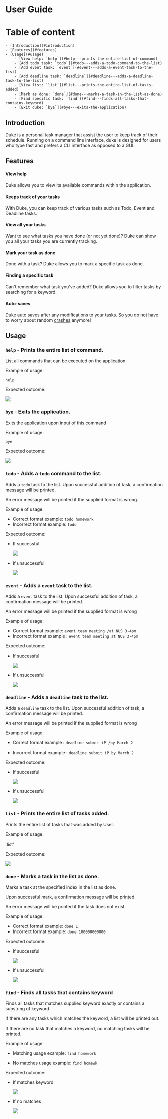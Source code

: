 # User Guide
# Table of content
<!-- TOC -->
    - [Introduction](#introduction)
    - [Features](#features)
    - [Usage](#usage)
        - [View help: `help`](#help---prints-the-entire-list-of-command)
        - [Add todo task: `todo`](#todo---adds-a-todo-command-to-the-list)
        - [Add event task: `event`](#event---adds-a-event-task-to-the-list)
        - [Add deadline task: `deadline`](#deadline---adds-a-deadline-task-to-the-list)
        - [View list: `list`](#list---prints-the-entire-list-of-tasks-added)
        - [Mark as done: `done`](#done---marks-a-task-in-the-list-as-done)
        - [Find specific task: `find`](#find---finds-all-tasks-that-contains-keyword)
        - [Exit duke: `bye`](#bye---exits-the-application)
<!-- TOC -->

## Introduction
Duke is a personal task manager that assist the user to keep track of their schedule. Running on a command line interface,
duke is designed for users who type fast and prefers a CLI interface as opposed to a GUI. 
## Features 

#### View help
Duke allows you to view its available commands within the application.  

#### Keeps track of your tasks
With Duke, you can keep track of various tasks such as Todo, Event and Deadline tasks.

#### View all your tasks
Want to see what tasks you have done (or not yet done)? Duke can show you all your tasks you are currently tracking. 
 
#### Mark your task as done
Done with a task? Duke allows you to mark a specific task as done. 
 
#### Finding a specific task
Can't remember what task you've added? Duke allows you to filter tasks by searching for a keyword. 

#### Auto-saves 
Duke auto saves after any modifications to your tasks. So you do not have to worry about random 
[crashes](https://en.wikipedia.org/wiki/Crash_(computing)) anymore!

## Usage

### `help` - Prints the entire list of command.

List all commands that can be executed on the application

Example of usage: 

`help`

Expected outcome:

![](help.PNG) 

### `bye` - Exits the application.

Exits the application upon input of this command

Example of usage: 

`bye`

Expected outcome:

![](bye.PNG)

### `todo` - Adds a `todo` command to the list.

Adds a `todo` task to the list. Upon successful addition of task,
a confirmation message will be printed. 

An error message will be printed if the supplied format is wrong.

Example of usage: 

* Correct format example: `todo homework`
* Incorrect format example: `todo `

Expected outcome:
* If successful

    ![](todo_success.PNG)
 
* If unsuccessful

    ![](todo_unsuccessful.PNG)

### `event` - Adds a `event` task to the list. 

Adds a `event` task to the list. Upon successful addition of task,
a confirmation message will be printed. 

An error message will be printed if the supplied format is wrong

Example of usage: 

* Correct format example: `event team meeting /at NUS 3-4pm`
* Incorrect format example : `event team meeting at NUS 3-4pm`


Expected outcome:
* If successful

    ![](event_successful.PNG)

* If unsuccessful

    ![](event_unsuccessful.PNG)

### `deadline` - Adds a `deadline` task to the list.

Adds a `deadline` task to the list. Upon successful addition of task,
a confirmation message will be printed. 

An error message will be printed if the supplied format is wrong

Example of usage: 

* Correct format example : `deadline submit iP /by March 2`

* Incorrect format example : `deadline submit iP by March 2`

Expected outcome:
* If successful

    ![](deadline_successful.PNG)
* If unsuccessful

    ![](deadline_unsuccessful.PNG)
    
### `list` - Prints the entire list of tasks added.

Prints the entire list of tasks that was added by User.

Example of usage:

`list'

Expected outcome:

![](list.PNG)

### `done` - Marks a task in the list as done.

Marks a task at the specified index in the list as done.

Upon successful mark, a confirmation message will be printed.

An error message will be printed if the task does not exist

Example of usage:

* Correct format example: `done 1`
* Incorrect format example: `done 100000000000`

Expected outcome:
* If successful

    ![](done_successful.PNG)
* If unsuccessful

    ![](done_unsuccessful.PNG)
    
### `find` - Finds all tasks that contains keyword

Finds all tasks that matches supplied keyword exactly
or contains a substring of keyword.

If there are any tasks which matches the keyword, 
a list will be printed out.

If there are no task that matches a keyword, 
no matching tasks will be printed.

Example of usage:

* Matching usage example: `find homework`

* No matches usage example: `find homewk`

Expected outcome:

* If matches keyword
    
    ![](find_match.PNG)
    
* If no matches

    ![](find_no_match.PNG)
    
